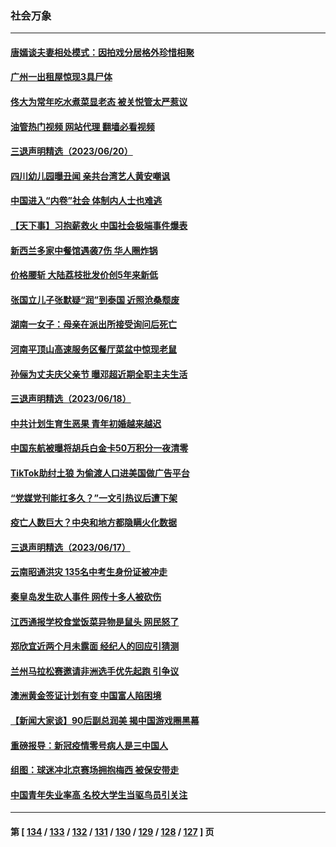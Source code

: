 ### 社会万象
---
#### [唐嫣谈夫妻相处模式：因拍戏分居格外珍惜相聚](../../pages/ncid282/n14019911.md?06220445) 
#### [广州一出租屋惊现3具尸体](../../pages/ncid282/n14020036.md?06220445) 
#### [佟大为常年吃水煮菜显老态 被关悦管太严惹议](../../pages/ncid282/n14019849.md?06220445) 
#### [油管热门视频 网站代理 翻墙必看视频](http://138.2.39.72:81/youtube.html?epic-marker?06220445)
#### [三退声明精选（2023/06/20）](../../pages/ncid282/n14019867.md?06220445) 
#### [四川幼儿园曝丑闻 亲共台湾艺人黄安嘲讽](../../pages/ncid282/n14019821.md?06220445) 
#### [中国进入“内卷”社会 体制内人士也难逃](../../pages/ncid282/n14019394.md?06220445) 
#### [【天下事】习抱薪救火 中国社会极端事件爆表](../../pages/ncid282/n14019743.md?06220445) 
#### [新西兰多家中餐馆遇袭7伤 华人圈炸锅](../../pages/ncid282/n14019509.md?06220445) 
#### [价格腰斩 大陆荔枝批发价创5年来新低](../../pages/ncid282/n14019392.md?06220445) 
#### [张国立儿子张默疑“润”到泰国 近照沧桑颓废](../../pages/ncid282/n14019215.md?06220445) 
#### [湖南一女子：母亲在派出所接受询问后死亡](../../pages/ncid282/n14018906.md?06220445) 
#### [河南平顶山高速服务区餐厅菜盆中惊现老鼠](../../pages/ncid282/n14018815.md?06220445) 
#### [孙俪为丈夫庆父亲节 曝邓超近期全职主夫生活](../../pages/ncid282/n14018472.md?06220445) 
#### [三退声明精选（2023/06/18）](../../pages/ncid282/n14018593.md?06220445) 
#### [中共计划生育生恶果 青年初婚越来越迟](../../pages/ncid282/n14018492.md?06220445) 
#### [中国东航被曝将胡兵白金卡50万积分一夜清零](../../pages/ncid282/n14018439.md?06220445) 
#### [TikTok助纣土狼 为偷渡人口进美国做广告平台](../../pages/ncid282/n14018397.md?06220445) 
#### [“党媒党刊能扛多久？”一文引热议后遭下架](../../pages/ncid282/n14018188.md?06220445) 
#### [疫亡人数巨大？中央和地方都隐瞒火化数据](../../pages/ncid282/n14018021.md?06220445) 
#### [三退声明精选（2023/06/17）](../../pages/ncid282/n14018086.md?06220445) 
#### [云南昭通洪灾 135名中考生身份证被冲走](../../pages/ncid282/n14017885.md?06220445) 
#### [秦皇岛发生砍人事件 网传十多人被砍伤](../../pages/ncid282/n14017858.md?06220445) 
#### [江西通报学校食堂饭菜异物是鼠头 网民怒了](../../pages/ncid282/n14017841.md?06220445) 
#### [郑欣宜近两个月未露面 经纪人的回应引猜测](../../pages/ncid282/n14017564.md?06220445) 
#### [兰州马拉松赛邀请非洲选手优先起跑 引争议](../../pages/ncid282/n14017635.md?06220445) 
#### [澳洲黄金签证计划有变 中国富人陷困境](../../pages/ncid282/n14017509.md?06220445) 
#### [【新闻大家谈】90后副总润美 揭中国游戏圈黑幕](../../pages/ncid282/n14017454.md?06220445) 
#### [重磅报导：新冠疫情零号病人是三中国人](../../pages/ncid282/n14017445.md?06220445) 
#### [组图：球迷冲北京赛场拥抱梅西 被保安带走](../../pages/ncid282/n14017348.md?06220445) 
#### [中国青年失业率高 名校大学生当驱鸟员引关注](../../pages/ncid282/n14017193.md?06220445) 

---
#### 第 [ [134](./134.md?06220445) / [133](./133.md?06220445) / [132](./132.md?06220445) / [131](./131.md?06220445) / [130](./130.md?06220445) / [129](./129.md?06220445) / [128](./128.md?06220445) / [127](./127.md?06220445) ] 页
